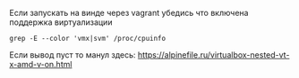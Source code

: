 Если запускать на винде через vagrant убедись что включена поддержка виртуализации
```
grep -E --color 'vmx|svm' /proc/cpuinfo
```
Если вывод пуст то манул здесь: https://alpinefile.ru/virtualbox-nested-vt-x-amd-v-on.html
